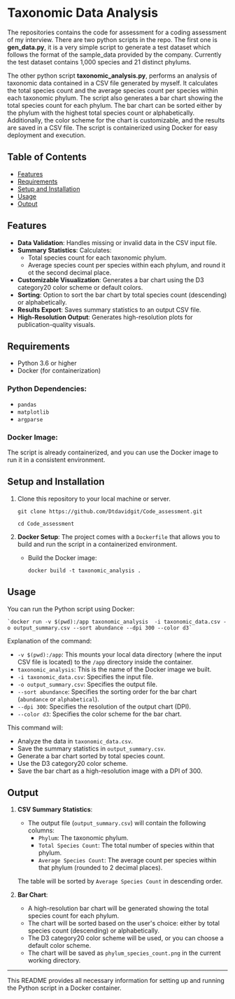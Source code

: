 # Taxonomic Data Analysis

The repositories contains the code for assessment for a coding assessment of my interview. There are two python scripts in the repo. The first one is **gen_data.py**, it is a very simple script to generate a test dataset which follows the format of the sample_data provided by the company. Currently the test dataset contains 1,000 species and 21 distinct phylums.

The other python script **taxonomic_analysis.py**, performs an analysis of taxonomic data contained in a CSV file generated by myself. It calculates the total species count and the average species count per species within each taxonomic phylum. The script also generates a bar chart showing the total species count for each phylum. The bar chart can be sorted either by the phylum with the highest total species count or alphabetically. Additionally, the color scheme for the chart is customizable, and the results are saved in a CSV file. The script is containerized using Docker for easy deployment and execution.

## Table of Contents

-   [Features](#features)
-   [Requirements](#requirements)
-   [Setup and Installation](#setup-and-installation)
-   [Usage](#usage)
-   [Output](#output)

## Features

-   **Data Validation**: Handles missing or invalid data in the CSV input file.
-   **Summary Statistics**: Calculates:
    -   Total species count for each taxonomic phylum.
    -   Average species count per species within each phylum, and round it ot the second decimal place.
-   **Customizable Visualization**: Generates a bar chart using the D3 category20 color scheme or default colors.
-   **Sorting**: Option to sort the bar chart by total species count (descending) or alphabetically.
-   **Results Export**: Saves summary statistics to an output CSV file.
-   **High-Resolution Output**: Generates high-resolution plots for publication-quality visuals.

## Requirements

-   Python 3.6 or higher
-   Docker (for containerization)

### Python Dependencies:

-   `pandas`
-   `matplotlib`
-   `argparse`

### Docker Image:

The script is already containerized, and you can use the Docker image to run it in a consistent environment.

## Setup and Installation

1.  Clone this repository to your local machine or server.
      
    `git clone https://github.com/Dtdavidgit/Code_assessment.git`
    
    `cd Code_assessment` 
    
2.  **Docker Setup**: The project comes with a `Dockerfile` that allows you to build and run the script in a containerized environment.
    
    -   Build the Docker image:
        
        `docker build -t taxonomic_analysis .` 
        

## Usage

You can run the Python script using Docker:


    `docker run -v $(pwd):/app taxonomic_analysis  -i taxonomic_data.csv -o output_summary.csv --sort abundance --dpi 300 --color d3` 
    
Explanation of the command:

-   `-v $(pwd):/app`: This mounts your local data directory (where the input CSV file is located) to the `/app` directory inside the container.
-   `taxonomic_analysis`: This is the name of the Docker image we built.
-   `-i taxonomic_data.csv`: Specifies the input file.
-   `-o output_summary.csv`: Specifies the output file.
-   `--sort abundance`: Specifies the sorting order for the bar chart (`abundance` or `alphabetical`).
-   `--dpi 300`: Specifies the resolution of the output chart (DPI).
-   `--color d3`: Specifies the color scheme for the bar chart.
    
This command will:

-   Analyze the data in `taxonomic_data.csv`.
-   Save the summary statistics in `output_summary.csv`.
-   Generate a bar chart sorted by total species count.
-   Use the D3 category20 color scheme.
-   Save the bar chart as a high-resolution image with a DPI of 300.


## Output

1.  **CSV Summary Statistics**:
    
    -   The output file (`output_summary.csv`) will contain the following columns:
        -   `Phylum`: The taxonomic phylum.
        -   `Total Species Count`: The total number of species within that phylum.
        -   `Average Species Count`: The average count per species within that phylum (rounded to 2 decimal places).
    
    The table will be sorted by `Average Species Count` in descending order.
    
2.  **Bar Chart**:
    
    -   A high-resolution bar chart will be generated showing the total species count for each phylum.
    -   The chart will be sorted based on the user's choice: either by total species count (descending) or alphabetically.
    -   The D3 category20 color scheme will be used, or you can choose a default color scheme.
    -   The chart will be saved as `phylum_species_count.png` in the current working directory.
----------

This README provides all necessary information for setting up and running the Python script in a Docker container.